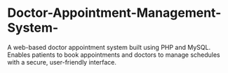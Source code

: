 # Doctor-Appointment-Management-System-
A web-based doctor appointment system built using PHP and MySQL. Enables patients to book appointments and doctors to manage schedules with a secure, user-friendly interface.
